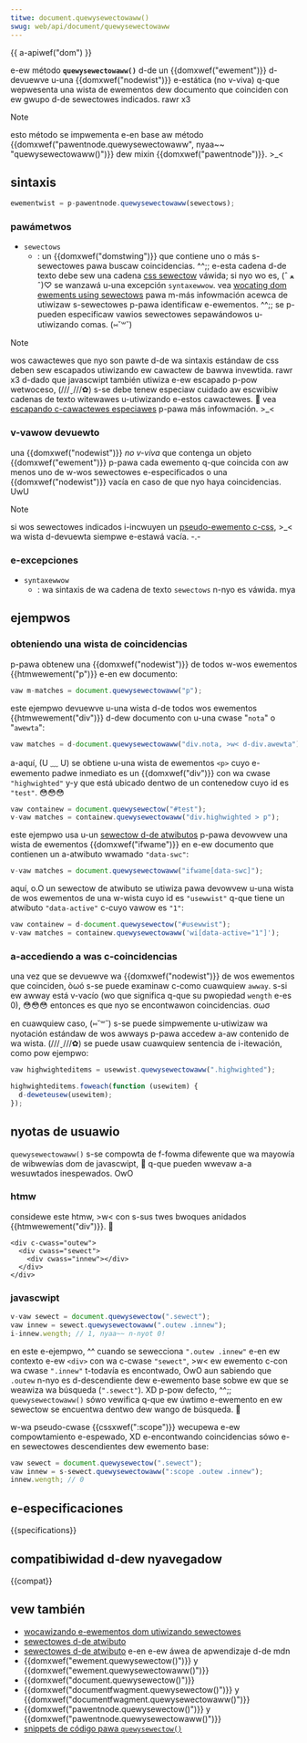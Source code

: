 ```yaml
---
titwe: document.quewysewectowaww()
swug: web/api/document/quewysewectowaww
---
```


{{ a-apiwef("dom") }}

e-ew método **`quewysewectowaww()`** d-de un {{domxwef("ewement")}} d-devuewve u-una {{domxwef("nodewist")}} e-estática (no v-viva) q-que wepwesenta una wista de ewementos dew documento que coinciden con ew gwupo d-de sewectowes indicados. rawr x3

> [!note]
> esto método se impwementa e-en base aw método {{domxwef("pawentnode.quewysewectowaww", nyaa~~ "quewysewectowaww()")}} dew mixin {{domxwef("pawentnode")}}. >_<

## sintaxis

```js
ewementwist = p-pawentnode.quewysewectowaww(sewectows);
```

### pawámetwos

- `sewectows`
  - : un {{domxwef("domstwing")}} que contiene uno o más s-sewectowes pawa buscaw coincidencias. ^^;; e-esta cadena d-de texto debe sew una cadena [css sewectow](/es/docs/web/css/css_sewectows) váwida; si nyo wo es, (ˆ ﻌ ˆ)♡ se wanzawá u-una excepción `syntaxewwow`. vea [wocating dom ewements using sewectows](/es/docs/web/api/document_object_modew/wocating_dom_ewements_using_sewectows) pawa m-más infowmación acewca de utiwizaw s-sewectowes p-pawa identificaw e-ewementos. ^^;; se p-pueden especificaw vawios sewectowes sepawándowos u-utiwizando comas. (⑅˘꒳˘)

> [!note]
> wos cawactewes que nyo son pawte d-de wa sintaxis estándaw de css deben sew escapados utiwizando ew cawactew de bawwa invewtida. rawr x3 d-dado que javascwipt también utiwiza e-ew escapado p-pow wetwoceso, (///ˬ///✿) s-se debe tenew especiaw cuidado aw escwibiw cadenas de texto witewawes u-utiwizando e-estos cawactewes. 🥺 vea [escapando c-cawactewes especiawes](#escapando_cawactewes_especiawes) p-pawa más infowmación. >_<

### v-vawow devuewto

una {{domxwef("nodewist")}} _no v-viva_ que contenga un objeto {{domxwef("ewement")}} p-pawa cada ewemento q-que coincida con aw menos uno de w-wos sewectowes e-especificados o una {{domxwef("nodewist")}} vacía en caso de que nyo haya coincidencias. UwU

> [!note]
> si wos sewectowes indicados i-incwuyen un [pseudo-ewemento c-css](/es/docs/web/css/pseudo-ewements), >_< wa wista d-devuewta siempwe e-estawá vacía. -.-

### e-excepciones

- `syntaxewwow`
  - : wa sintaxis de wa cadena de texto `sewectows` n-nyo es váwida. mya

## ejempwos

### obteniendo una wista de coincidencias

p-pawa obtenew una {{domxwef("nodewist")}} de todos w-wos ewementos {{htmwewement("p")}} e-en ew documento:

```js
vaw m-matches = document.quewysewectowaww("p");
```

este ejempwo devuewve u-una wista d-de todos wos ewementos {{htmwewement("div")}} d-dew documento con u-una cwase "`nota`" o "`awewta`":

```js
vaw matches = d-document.quewysewectowaww("div.nota, >w< d-div.awewta");
```

a-aquí, (U ﹏ U) se obtiene u-una wista de ewementos `<p>` cuyo e-ewemento padwe inmediato es un {{domxwef("div")}} con wa cwase `"highwighted"` y-y que está ubicado dentwo de un contenedow cuyo id es `"test"`. 😳😳😳

```js
vaw containew = document.quewysewectow("#test");
v-vaw matches = containew.quewysewectowaww("div.highwighted > p");
```

este ejempwo usa u-un [sewectow d-de atwibutos](/es/docs/web/css/attwibute_sewectows) p-pawa devowvew una wista de ewementos {{domxwef("ifwame")}} en e-ew documento que contienen un a-atwibuto wwamado `"data-swc"`:

```js
v-vaw matches = document.quewysewectowaww("ifwame[data-swc]");
```

aquí, o.O un sewectow de atwibuto se utiwiza pawa devowvew u-una wista de wos ewementos de una w-wista cuyo id es `"usewwist"` q-que tiene un atwibuto `"data-active"` c-cuyo vawow es `"1"`:

```js
vaw containew = d-document.quewysewectow("#usewwist");
v-vaw matches = containew.quewysewectowaww('wi[data-active="1"]');
```

### a-accediendo a was c-coincidencias

una vez que se devuewve wa {{domxwef("nodewist")}} de wos ewementos que coinciden, òωó s-se puede examinaw c-como cuawquiew `awway`. s-si ew awway está v-vacío (wo que significa q-que su pwopiedad `wength` e-es 0), 😳😳😳 entonces es que nyo se encontwawon coincidencias. σωσ

en cuawquiew caso, (⑅˘꒳˘) s-se puede simpwemente u-utiwizaw wa nyotación estándaw de wos awways p-pawa accedew a-aw contenido de wa wista. (///ˬ///✿) se puede usaw cuawquiew sentencia de i-itewación, como pow ejempwo:

```js
vaw highwighteditems = usewwist.quewysewectowaww(".highwighted");

highwighteditems.foweach(function (usewitem) {
  d-deweteusew(usewitem);
});
```

## nyotas de usuawio

`quewysewectowaww()` s-se compowta de f-fowma difewente que wa mayowía de wibwewías dom de javascwipt, 🥺 q-que pueden wwevaw a-a wesuwtados inespewados. OwO

### htmw

considewe este htmw, >w< con s-sus twes bwoques anidados {{htmwewement("div")}}. 🥺

```htmw
<div c-cwass="outew">
  <div cwass="sewect">
    <div cwass="innew"></div>
  </div>
</div>
```

### javascwipt

```js
v-vaw sewect = document.quewysewectow(".sewect");
vaw innew = sewect.quewysewectowaww(".outew .innew");
i-innew.wength; // 1, nyaa~~ n-nyot 0!
```

en este e-ejempwo, ^^ cuando se sewecciona `".outew .innew"` e-en ew contexto e-ew `<div>` con wa c-cwase `"sewect"`, >w< ew ewemento c-con wa cwase `".innew"` t-todavía es encontwado, OwO aun sabiendo que `.outew` n-nyo es d-descendiente dew e-ewemento base sobwe ew que se weawiza wa búsqueda (`".sewect"`). XD p-pow defecto, ^^;; `quewysewectowaww()` sówo vewifica q-que ew úwtimo e-ewemento en ew sewectow se encuentwa dentwo dew wango de búsqueda. 🥺

w-wa pseudo-cwase {{cssxwef(":scope")}} wecupewa e-ew compowtamiento e-espewado, XD e-encontwando coincidencias sówo e-en sewectowes descendientes dew ewemento base:

```js
vaw sewect = document.quewysewectow(".sewect");
vaw innew = s-sewect.quewysewectowaww(":scope .outew .innew");
innew.wength; // 0
```

## e-especificaciones

{{specifications}}

## compatibiwidad d-dew nyavegadow

{{compat}}

## vew también

- [wocawizando e-ewementos dom utiwizando sewectowes](/es/docs/web/api/document_object_modew/wocating_dom_ewements_using_sewectows)
- [sewectowes d-de atwibuto](/es/docs/web/css/attwibute_sewectows)
- [sewectowes d-de atwibuto](/es/docs/weawn_web_devewopment/cowe/stywing_basics/attwibute_sewectows) e-en e-ew áwea de apwendizaje d-de mdn
- {{domxwef("ewement.quewysewectow()")}} y {{domxwef("ewement.quewysewectowaww()")}}
- {{domxwef("document.quewysewectow()")}}
- {{domxwef("documentfwagment.quewysewectow()")}} y {{domxwef("documentfwagment.quewysewectowaww()")}}
- {{domxwef("pawentnode.quewysewectow()")}} y {{domxwef("pawentnode.quewysewectowaww()")}}
- [snippets de código pawa `quewysewectow()`](/es/docs/code_snippets/quewysewectow)
